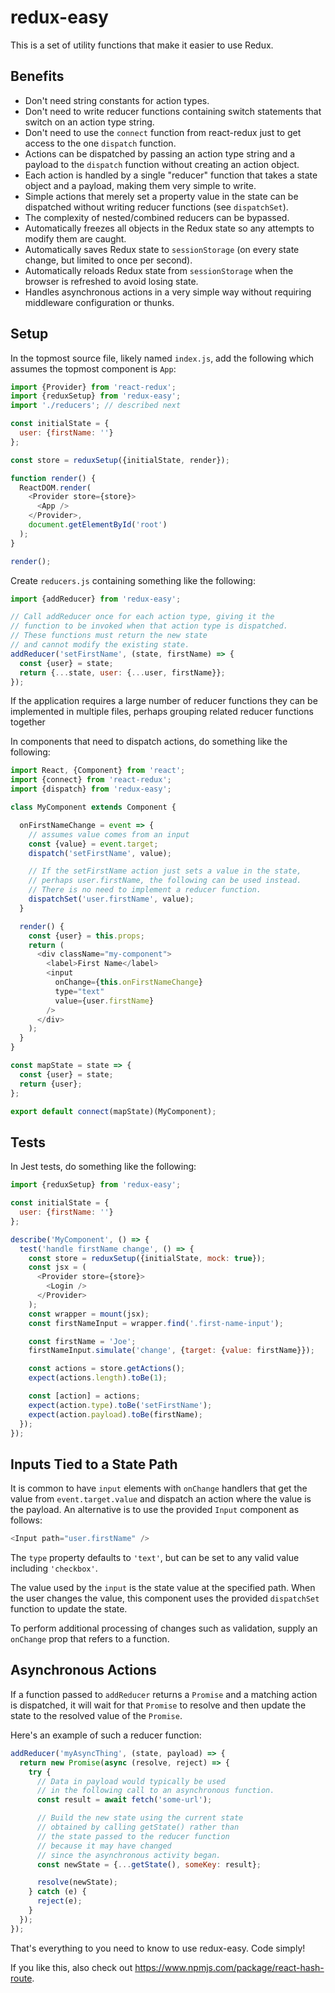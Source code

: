 # redux-easy

This is a set of utility functions that make it easier to use Redux.

## Benefits

* Don't need string constants for action types.
* Don't need to write reducer functions containing switch statements
  that switch on an action type string.
* Don't need to use the `connect` function from react-redux
  just to get access to the one `dispatch` function.
* Actions can be dispatched by passing an action type string
  and a payload to the `dispatch` function
  without creating an action object.
* Each action is handled by a single "reducer" function
  that takes a state object and a payload,
  making them very simple to write.
* Simple actions that merely set a property value in the state
  can be dispatched without writing reducer functions
  (see `dispatchSet`).
* The complexity of nested/combined reducers can be bypassed.
* Automatically freezes all objects in the Redux state
  so any attempts to modify them are caught.
* Automatically saves Redux state to `sessionStorage`
  (on every state change, but limited to once per second).
* Automatically reloads Redux state from `sessionStorage`
  when the browser is refreshed to avoid losing state.
* Handles asynchronous actions in a very simple way
  without requiring middleware configuration or thunks.

## Setup

In the topmost source file, likely named `index.js`,
add the following which assumes the topmost component is `App`:

```js
import {Provider} from 'react-redux';
import {reduxSetup} from 'redux-easy';
import './reducers'; // described next

const initialState = {
  user: {firstName: ''}
};

const store = reduxSetup({initialState, render});

function render() {
  ReactDOM.render(
    <Provider store={store}>
      <App />
    </Provider>,
    document.getElementById('root')
  );
}

render();
```

Create `reducers.js` containing something like the following:

```js
import {addReducer} from 'redux-easy';

// Call addReducer once for each action type, giving it the
// function to be invoked when that action type is dispatched.
// These functions must return the new state
// and cannot modify the existing state.
addReducer('setFirstName', (state, firstName) => {
  const {user} = state;
  return {...state, user: {...user, firstName}};
});
```

If the application requires a large number of reducer functions
they can be implemented in multiple files,
perhaps grouping related reducer functions together

In components that need to dispatch actions,
do something like the following:

```js
import React, {Component} from 'react';
import {connect} from 'react-redux';
import {dispatch} from 'redux-easy';

class MyComponent extends Component {

  onFirstNameChange = event => {
    // assumes value comes from an input
    const {value} = event.target;
    dispatch('setFirstName', value);

    // If the setFirstName action just sets a value in the state,
    // perhaps user.firstName, the following can be used instead.
    // There is no need to implement a reducer function.
    dispatchSet('user.firstName', value);
  }

  render() {
    const {user} = this.props;
    return (
      <div className="my-component">
        <label>First Name</label>
        <input
          onChange={this.onFirstNameChange}
          type="text"
          value={user.firstName}
        />
      </div>
    );
  }
}

const mapState = state => {
  const {user} = state;
  return {user};
};

export default connect(mapState)(MyComponent);
```

## Tests

In Jest tests, do something like the following:

```js
import {reduxSetup} from 'redux-easy';

const initialState = {
  user: {firstName: ''}
};

describe('MyComponent', () => {
  test('handle firstName change', () => {
    const store = reduxSetup({initialState, mock: true});
    const jsx = (
      <Provider store={store}>
        <Login />
      </Provider>
    );
    const wrapper = mount(jsx);
    const firstNameInput = wrapper.find('.first-name-input');

    const firstName = 'Joe';
    firstNameInput.simulate('change', {target: {value: firstName}});

    const actions = store.getActions();
    expect(actions.length).toBe(1);

    const [action] = actions;
    expect(action.type).toBe('setFirstName');
    expect(action.payload).toBe(firstName);
  });
});

```

## Inputs Tied to a State Path

It is common to have `input` elements with `onChange` handlers
that get the value from `event.target.value`
and dispatch an action where the value is the payload.
An alternative is to use the provided `Input` component
as follows:

```js
<Input path="user.firstName" />
```

The `type` property defaults to `'text'`,
but can be set to any valid value including `'checkbox'`.

The value used by the `input` is the state value at the specified path.
When the user changes the value, this component uses
the provided `dispatchSet` function to update the state.

To perform additional processing of changes such as validation,
supply an `onChange` prop that refers to a function.

## Asynchronous Actions

If a function passed to `addReducer` returns a `Promise`
and a matching action is dispatched,
it will wait for that `Promise` to resolve and then
update the state to the resolved value of the `Promise`.

Here's an example of such a reducer function:
```js
addReducer('myAsyncThing', (state, payload) => {
  return new Promise(async (resolve, reject) => {
    try {
      // Data in payload would typically be used
      // in the following call to an asynchronous function.
      const result = await fetch('some-url');

      // Build the new state using the current state
      // obtained by calling getState() rather than
      // the state passed to the reducer function
      // because it may have changed
      // since the asynchronous activity began.
      const newState = {...getState(), someKey: result};

      resolve(newState);
    } catch (e) {
      reject(e);
    }
  });
});
```

That's everything to you need to know to use redux-easy.
Code simply!

If you like this, also check out
https://www.npmjs.com/package/react-hash-route.
